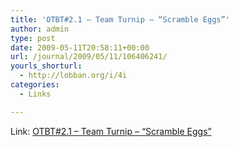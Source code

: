 ```yaml
---
title: 'OTBT#2.1 – Team Turnip – “Scramble Eggs”'
author: admin
type: post
date: 2009-05-11T20:58:11+00:00
url: /journal/2009/05/11/106406241/
yourls_shorturl:
  - http://lobban.org/i/4i
categories:
  - Links

---
```

Link: [OTBT#2.1 &#8211; Team Turnip &#8211; &#8220;Scramble Eggs&#8221;][1]

 [1]: http://www.youtube.com/watch?v=hQSbQ9WEh4g